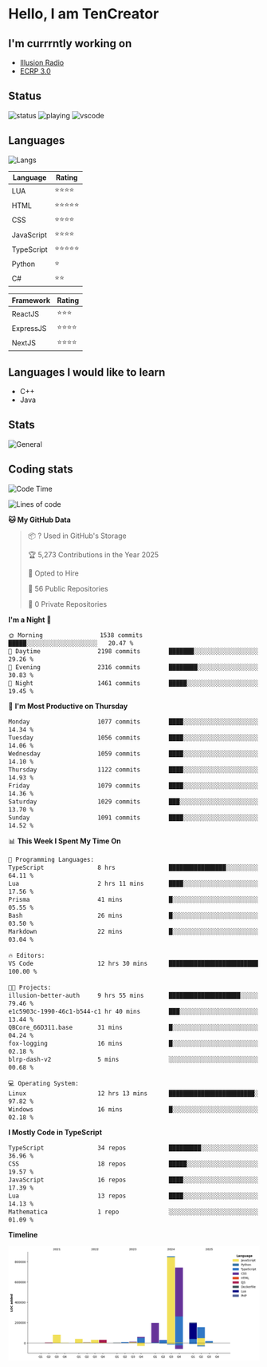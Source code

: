 # Hello, I am TenCreator

## I'm currrntly working on
- [Illusion Radio](https://illusionradio.co.uk/)
- [ECRP 3.0](http://github.com/Emerald-Coast-Roleplay/)

## Status
![status](https://api.statusbadges.me/badge/status/518334475038359555?simple=true&style=for-the-badge)
![playing](https://api.statusbadges.me/badge/playing/518334475038359555?style=for-the-badge)
![vscode](https://api.statusbadges.me/badge/vscode/518334475038359555?style=for-the-badge)

## Languages
![Langs](https://github-readme-stats.vercel.app/api/top-langs/?username=tencreator&layout=compact&theme=radical)


|Language|Rating|
|--------|------|
|LUA|⭐️⭐️⭐️⭐️|
|HTML|⭐️⭐️⭐️⭐️⭐️|
|CSS|⭐️⭐️⭐️⭐️|
|JavaScript|⭐️⭐️⭐️⭐️|
|TypeScript|⭐️⭐️⭐️⭐️⭐️|
|Python|⭐️|
|C#|⭐️⭐️ |

|Framework|Rating|
|--------|------|
|ReactJS|⭐️⭐️⭐|
|ExpressJS|⭐️⭐️⭐️⭐️|
|NextJS|⭐️⭐️⭐⭐️|

## Languages I would like to learn
- C++
- Java

## Stats
![General](https://github-readme-stats.vercel.app/api?username=tencreator&show_icons=true&theme=radical)

## Coding stats

<!--START_SECTION:waka-->
![Code Time](http://img.shields.io/badge/Code%20Time-686%20hrs%2040%20mins-blue)

![Lines of code](https://img.shields.io/badge/From%20Hello%20World%20I%27ve%20Written-2.5%20million%20lines%20of%20code-blue)

**🐱 My GitHub Data** 

> 📦 ? Used in GitHub's Storage 
 > 
> 🏆 5,273 Contributions in the Year 2025
 > 
> 💼 Opted to Hire
 > 
> 📜 56 Public Repositories 
 > 
> 🔑 0 Private Repositories 
 > 
**I'm a Night 🦉** 

```text
🌞 Morning                1538 commits        █████░░░░░░░░░░░░░░░░░░░░   20.47 % 
🌆 Daytime                2198 commits        ███████░░░░░░░░░░░░░░░░░░   29.26 % 
🌃 Evening                2316 commits        ████████░░░░░░░░░░░░░░░░░   30.83 % 
🌙 Night                  1461 commits        █████░░░░░░░░░░░░░░░░░░░░   19.45 % 
```
📅 **I'm Most Productive on Thursday** 

```text
Monday                   1077 commits        ████░░░░░░░░░░░░░░░░░░░░░   14.34 % 
Tuesday                  1056 commits        ████░░░░░░░░░░░░░░░░░░░░░   14.06 % 
Wednesday                1059 commits        ████░░░░░░░░░░░░░░░░░░░░░   14.10 % 
Thursday                 1122 commits        ████░░░░░░░░░░░░░░░░░░░░░   14.93 % 
Friday                   1079 commits        ████░░░░░░░░░░░░░░░░░░░░░   14.36 % 
Saturday                 1029 commits        ███░░░░░░░░░░░░░░░░░░░░░░   13.70 % 
Sunday                   1091 commits        ████░░░░░░░░░░░░░░░░░░░░░   14.52 % 
```


📊 **This Week I Spent My Time On** 

```text
💬 Programming Languages: 
TypeScript               8 hrs               ████████████████░░░░░░░░░   64.11 % 
Lua                      2 hrs 11 mins       ████░░░░░░░░░░░░░░░░░░░░░   17.56 % 
Prisma                   41 mins             █░░░░░░░░░░░░░░░░░░░░░░░░   05.55 % 
Bash                     26 mins             █░░░░░░░░░░░░░░░░░░░░░░░░   03.50 % 
Markdown                 22 mins             █░░░░░░░░░░░░░░░░░░░░░░░░   03.04 % 

🔥 Editors: 
VS Code                  12 hrs 30 mins      █████████████████████████   100.00 % 

🐱‍💻 Projects: 
illusion-better-auth     9 hrs 55 mins       ████████████████████░░░░░   79.46 % 
e1c5903c-1990-46c1-b544-c1 hr 40 mins        ███░░░░░░░░░░░░░░░░░░░░░░   13.44 % 
QBCore_66D311.base       31 mins             █░░░░░░░░░░░░░░░░░░░░░░░░   04.24 % 
fox-logging              16 mins             █░░░░░░░░░░░░░░░░░░░░░░░░   02.18 % 
blrp-dash-v2             5 mins              ░░░░░░░░░░░░░░░░░░░░░░░░░   00.68 % 

💻 Operating System: 
Linux                    12 hrs 13 mins      ████████████████████████░   97.82 % 
Windows                  16 mins             █░░░░░░░░░░░░░░░░░░░░░░░░   02.18 % 
```

**I Mostly Code in TypeScript** 

```text
TypeScript               34 repos            █████████░░░░░░░░░░░░░░░░   36.96 % 
CSS                      18 repos            █████░░░░░░░░░░░░░░░░░░░░   19.57 % 
JavaScript               16 repos            ████░░░░░░░░░░░░░░░░░░░░░   17.39 % 
Lua                      13 repos            ████░░░░░░░░░░░░░░░░░░░░░   14.13 % 
Mathematica              1 repo              ░░░░░░░░░░░░░░░░░░░░░░░░░   01.09 % 
```



**Timeline**

![Lines of Code chart](https://raw.githubusercontent.com/tencreator/tencreator/main/assets/bar_graph.png)


<!--END_SECTION:waka-->
